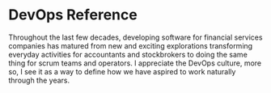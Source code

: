 # DevOps Reference

Throughout the last few decades, developing software for financial services companies has matured from new and exciting explorations transforming everyday activities for accountants and stockbrokers to doing the same thing for scrum teams and operators. I appreciate the DevOps culture, more so, I see it as a way to define how we have aspired to work naturally through the years.
